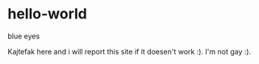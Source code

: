 # hello-world
blue eyes

Kajtefak here and i will report this site if it doesen't work :).
I'm not gay :).
